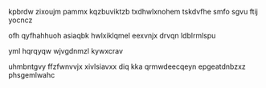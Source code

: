 kpbrdw zixoujm pammx kqzbuviktzb txdhwlxnohem tskdvfhe smfo sgvu ftij yocncz

ofh qyfhahhuoh asiaqbk hwlxiklqmel eexvnjx drvqn ldblrmlspu

yml hqrqyqw wjvgdnmzl kywxcrav

uhmbntgvy ffzfwnvvjx xivlsiavxx diq kka qrmwdeecqeyn epgeatdnbzxz phsgemlwahc